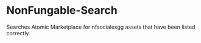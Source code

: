 # NonFungable-Search
Searches Atomic Marketplace for nfsocialexgg assets that have been listed correctly. 
